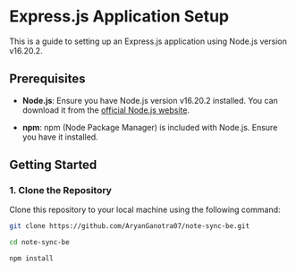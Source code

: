 # Express.js Application Setup

This is a guide to setting up an Express.js application using Node.js version v16.20.2.

## Prerequisites

- **Node.js**: Ensure you have Node.js version v16.20.2 installed. You can download it from the [official Node.js website](https://nodejs.org/).

- **npm**: npm (Node Package Manager) is included with Node.js. Ensure you have it installed.

## Getting Started

### 1. Clone the Repository

Clone this repository to your local machine using the following command:

```bash
git clone https://github.com/AryanGanotra07/note-sync-be.git
```

```bash
cd note-sync-be
```

```bash
npm install
```

